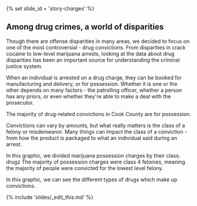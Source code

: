 {% set slide_id = 'story-charges' %}

## Among drug crimes, a world of disparities

Though there are offense disparities in many areas, we decided to focus on one of the most controversial - drug convictions. From disparities in crack cocaine to low-level marijuana arrests, looking at the data about drug disparities has been an important source for understanding the criminal justice system. 

When an individual is arrested on a drug charge, they can be booked for manufacturing and delivery, or for possession. Whether it is one or the other depends on many factors - the patrolling officer, whether a person has any priors, or even whether they're able to make a deal with the prosecutor. 

 
 <p class="lead"> The majority of drug-related convictions in Cook County are for possession. </p>

Convictions can vary by amounts, but what really matters is the class of a felony or misdemeanor. Many things can impact the class of a conviction - from how the product is packaged to what an individual said during an arrest.  

In this graphic, we divided marijuana possession charges by their class. <span data-term=”drugclass”>drugz</span> The majority of possession charges were class 4 felonies, meaning the majority of people were convicted for the lowest level felony. 


<div id="drug-charges-class-chart" class="chart"></div>

In this graphic, we can see the different types of drugs which make up convictions. 

<div id="drug-charges-type-chart" class="chart"></div>

{% include 'slides/_edit_this.md' %}
